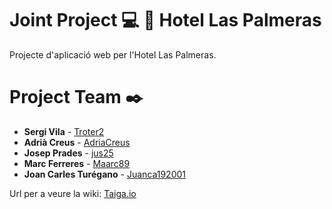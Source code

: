 # Joint Project :computer: :hotel: Hotel Las Palmeras

Projecte d'aplicació web per l'Hotel Las Palmeras.

# Project Team ✒️

* **Sergi Vila** - [Troter2](https://github.com/Troter2)
* **Adrià Creus** - [AdriaCreus](https://github.com/AdriaCreus)
* **Josep Prades** - [jus25](https://github.com/jus25)
* **Marc Ferreres** - [Maarc89](https://github.com/Maarc89)
* **Joan Carles Turégano** - [Juanca192001](https://github.com/Juanca192001)

Url per a veure la wiki:
[Taiga.io](https://tree.taiga.io/project/jus25-hotelmanagementproject/timeline)
